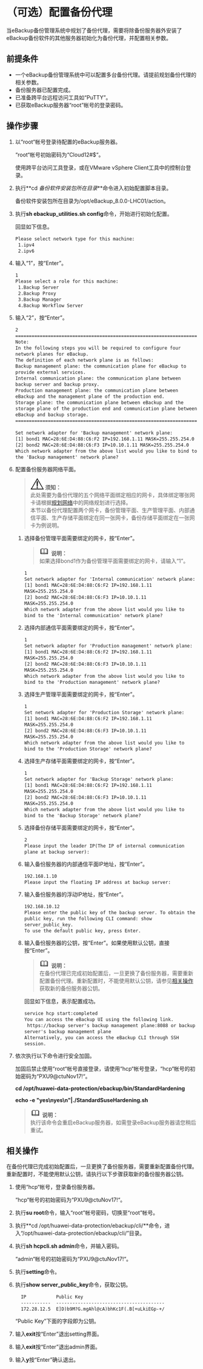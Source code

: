 # （可选）配置备份代理<a name="cbr_03_0063"></a>

当eBackup备份管理系统中规划了备份代理，需要将除备份服务器外安装了eBackup备份软件的其他服务器初始化为备份代理，并配置相关参数。

## 前提条件<a name="zh-cn_topic_0174676996_section140263320443"></a>

-   一个eBackup备份管理系统中可以配置多台备份代理。请提前规划备份代理的相关参数。
-   备份服务器已配置完成。
-   已准备跨平台远程访问工具如“PuTTY”。
-   已获取eBackup服务器“root”帐号的登录密码。

## 操作步骤<a name="zh-cn_topic_0174676996_section029331124810"></a>

1.  以“root“帐号登录待配置的eBackup服务器。

    “root“帐号初始密码为“Cloud12\#$“。

    使用跨平台访问工具登录，或在VMware vSphere Client工具中的控制台登录。

2.  执行**cd  _备份软件安装包所在目录_**命令进入初始配置脚本目录。

    备份软件安装包所在目录为/opt/eBackup\_8.0.0-LHC01/action。

3.  执行**sh ebackup\_utilities.sh config**命令，开始进行初始化配置。

    回显如下信息。

    ```
    Please select network type for this machine:
     1.ipv4
     2.ipv6
    ```

4.  输入“1”，按“Enter”。

    ```
    1
    Please select a role for this machine:
     1.Backup Server 
     2.Backup Proxy 
     3.Backup Manager 
     4.Backup Workflow Server 
    ```

5.  输入“2”，按“Enter”。

    ```
    2
    ===================================================================================================
    Note:
    In the following steps you will be required to configure four network planes for eBackup.
    The definition of each network plane is as follows:
    Backup management plane: the communication plane for eBackup to provide external services.
    Internal communication plane: the communication plane between backup server and backup proxy.
    Production management plane: the communication plane between eBackup and the management plane of the production end.
    Storage plane: the communication plane between eBackup and the storage plane of the production end and communication plane between eBackup and backup storage.
    ====================================================================================================
    
    Set network adapter for 'Backup management' network plane:
    [1] bond1 MAC=28:6E:D4:88:C6:F2 IP=192.168.1.11 MASK=255.255.254.0 
    [2] bond2 MAC=28:6E:D4:88:C6:F3 IP=10.10.1.11 MASK=255.255.254.0 
    Which network adapter from the above list would you like to bind to the 'Backup management' network plane?
    ```

6.  配置备份服务器网络平面。

    >![](public_sys-resources/icon-notice.gif) **须知：**   
    >此处需要为备份代理的五个网络平面绑定相应的网卡，具体绑定哪张网卡请根据[规划网络](规划网络.md#cbr_03_0105)中的网络规划进行选择。  
    >本节以备份代理配置两个网卡，备份管理平面、生产管理平面、内部通信平面、生产存储平面绑定在同一张网卡，备份存储平面绑定在一张网卡为例说明。  

    1.  选择备份管理平面需要绑定的网卡，按“Enter”。

        >![](public_sys-resources/icon-note.gif) **说明：**   
        >如果选择bond1作为备份管理平面需要绑定的网卡，请输入“1”。  

        ```
        1
        Set network adapter for 'Internal communication' network plane:
        [1] bond1 MAC=28:6E:D4:88:C6:F2 IP=192.168.1.11 MASK=255.255.254.0 
        [2] bond2 MAC=28:6E:D4:88:C6:F3 IP=10.10.1.11 MASK=255.255.254.0 
        Which network adapter from the above list would you like to bind to the 'Internal communication' network plane?
        ```

    2.  选择内部通信平面需要绑定的网卡，按“Enter”。

        ```
        1
        Set network adapter for 'Production management' network plane:
        [1] bond1 MAC=28:6E:D4:88:C6:F2 IP=192.168.1.11 MASK=255.255.254.0 
        [2] bond2 MAC=28:6E:D4:88:C6:F3 IP=10.10.1.11 MASK=255.255.254.0 
        Which network adapter from the above list would you like to bind to the 'Production management' network plane?
        ```

    3.  选择生产管理平面需要绑定的网卡，按“Enter”。

        ```
        1
        Set network adapter for 'Production Storage' network plane:
        [1] bond1 MAC=28:6E:D4:88:C6:F2 IP=192.168.1.11 MASK=255.255.254.0 
        [2] bond2 MAC=28:6E:D4:88:C6:F3 IP=10.10.1.11 MASK=255.255.254.0 
        Which network adapter from the above list would you like to bind to the 'Production Storage' network plane?    
        ```

    4.  选择生产存储平面需要绑定的网卡，按“Enter”。

        ```
        1
        Set network adapter for 'Backup Storage' network plane:
        [1] bond1 MAC=28:6E:D4:88:C6:F2 IP=192.168.1.11 MASK=255.255.254.0 
        [2] bond2 MAC=28:6E:D4:88:C6:F3 IP=10.10.1.11 MASK=255.255.254.0 
        Which network adapter from the above list would you like to bind to the 'Backup Storage' network plane?
        ```

    5.  选择备份存储平面需要绑定的网卡，按“Enter”。

        ```
        2
        Please input the leader IP(The IP of internal communication plane at backup server):
        ```

    6.  输入备份服务器的内部通信平面IP地址，按“Enter”。

        ```
        192.168.1.10
        Please input the floating IP address at backup server:
        ```

    7.  输入备份服务器的浮动IP地址，按“Enter”。

        ```
        192.168.10.12
        Please enter the public key of the backup server. To obtain the public key, run the following CLI command: show server_public_key.
        To use the default public key, press Enter.
        ```

    8.  输入备份服务器的公钥，按“Enter”。如果使用默认公钥，直接按“Enter”。

        >![](public_sys-resources/icon-note.gif) **说明：**   
        >在备份代理已完成初始配置后，一旦更换了备份服务器，需要重新配置备份代理。重新配置时，不能使用默认公钥，请参见[相关操作](#zh-cn_topic_0174676996_section12715427121514)获取新的备份服务器公钥。  

        回显如下信息，表示配置成功。

        ```
        service hcp start:completed
        You can access the eBackup UI using the following link.
         https://backup server's backup management plane:8088 or backup server's backup management plane
        Alternatively, you can access the eBackup CLI through SSH session.
        ```

7.  依次执行以下命令进行安全加固。

    加固后禁止使用“root“帐号直接登录，请使用“hcp“帐号登录，“hcp“帐号的初始密码为“PXU9@ctuNov17!“。

    **cd /opt/huawei-data-protection/ebackup/bin/StandardHardening**

    **echo -e "yes\\nyes\\n"|./StandardSuseHardening.sh**

    >![](public_sys-resources/icon-note.gif) **说明：**   
    >执行该命令会重启eBackup服务器，如需登录eBackup服务器请您稍后重试。  


## 相关操作<a name="zh-cn_topic_0174676996_section12715427121514"></a>

在备份代理已完成初始配置后，一旦更换了备份服务器，需要重新配置备份代理。重新配置时，不能使用默认公钥，请执行以下步骤获取新的备份服务器公钥。

1.  使用“hcp“帐号，登录备份服务器。

    “hcp“帐号的初始密码为“PXU9@ctuNov17!“。

2.  执行**su root**命令，输入“root”帐号密码，切换至“root”帐号。

1.  执行**cd /opt/huawei-data-protection/ebackup/cli/**命令，进入“/opt/huawei-data-protection/ebackup/cli/”目录。
2.  执行**sh hcpcli.sh admin**命令，并输入密码。

    “admin“帐号的初始密码为“PXU9@ctuNov17!“。

3.  执行**setting**命令。
4.  执行**show server\_public\_key**命令，获取公钥。

    ```
      IP           Public Key                                  
      -----------  ----------------------------------------    
      172.28.12.5  E]D)b9M?G.mgAhl@cA)bhKc1F(.B[+uLkiEGp-+/       
    ```

    “Public Key”下面的字段即为公钥。

5.  输入**exit**按“Enter”退出setting界面。
6.  输入**exit**按“Enter”退出admin界面。
7.  输入**y**按“Enter”确认退出。


